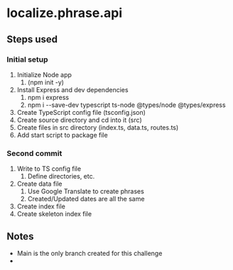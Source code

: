 # localize.phrase.api

## Steps used

### Initial setup

1. Initialize Node app
   1. (npm init -y)
2. Install Express and dev dependencies
   1. npm i express
   2. npm i --save-dev typescript ts-node @types/node @types/express
3. Create TypeScript config file (tsconfig.json)
4. Create source directory and cd into it (src)
5. Create files in src directory (index.ts, data.ts, routes.ts)
6. Add start script to package file

### Second commit

1. Write to TS config file
   1. Define directories, etc.
2. Create data file
   1. Use Google Translate to create phrases
   2. Created/Updated dates are all the same
3. Create index file
4. Create skeleton index file

## Notes

- Main is the only branch created for this challenge
- 